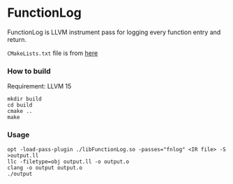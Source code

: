 # FunctionLog
FunctionLog is LLVM instrument pass for logging every function entry and return.

`CMakeLists.txt` file is from [here](https://github.com/banach-space/llvm-tutor)

### How to build
Requirement: LLVM 15

```
mkdir build
cd build
cmake ..
make
```

### Usage
```
opt -load-pass-plugin ./libFunctionLog.so -passes="fnlog" <IR file> -S >output.ll
llc -filetype=obj output.ll -o output.o
clang -o output output.o
./output
```
